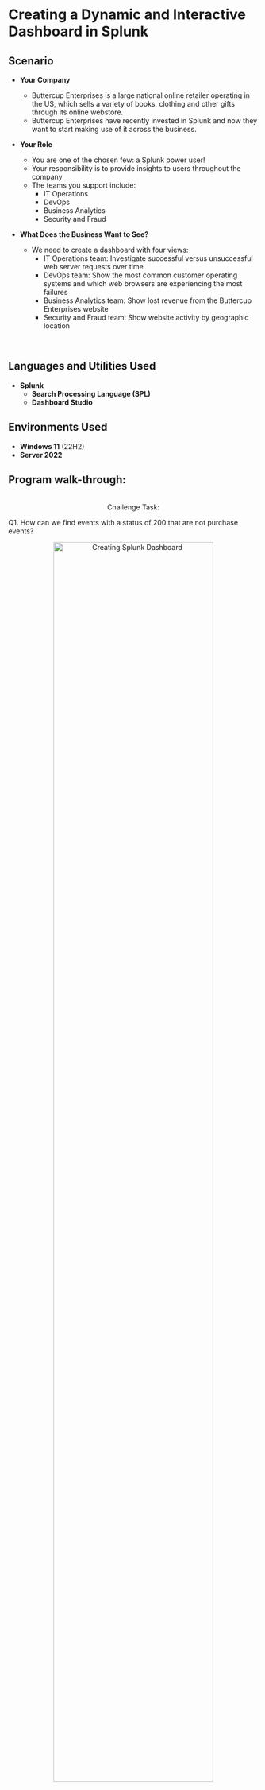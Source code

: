 <h1>Creating a Dynamic and Interactive Dashboard in Splunk</h1>

<h2>Scenario</h2>

- <b>Your Company</b>
  - Buttercup Enterprises is a large national online retailer operating in the US, which sells a variety of books, clothing and other gifts through its online webstore.
  - Buttercup Enterprises have recently invested in Splunk and now they want to start making use of it across the business.

- <b>Your Role</b>
  - You are one of the chosen few: a Splunk power user!
  - Your responsibility is to provide insights to users throughout the company
  - The teams you support include:
    - IT Operations
    - DevOps
    - Business Analytics
    - Security and Fraud

- <b>What Does the Business Want to See?</b>
  - We need to create a dashboard with four views:
    - IT Operations team: Investigate successful versus unsuccessful web server requests over time
    - DevOps team: Show the most common customer operating systems and which web browsers are experiencing the most failures
    - Business Analytics team: Show lost revenue from the Buttercup Enterprises website
    - Security and Fraud team: Show website activity by geographic location
      
<br />

<h2>Languages and Utilities Used</h2>

- <b>Splunk</b> 
  - <b>Search Processing Language (SPL)</b>
  - <b>Dashboard Studio</b> 

<h2>Environments Used </h2>

- <b>Windows 11</b> (22H2)
- <b>Server 2022</b>

<h2>Program walk-through:</h2>

<p align="center">
<br />
Challenge Task:  <br/>
<p>Q1. How can we find events with a status of 200 that are not purchase events?
</p>

<p align="center">
<img src="https://i.imgur.com/E7wbVvg.png" height="80%" width="80%" alt="Creating Splunk Dashboard"/>
<p align="center"> 
<br />
  
<p>Q2. How can we find events where someone had an error when trying to either add an item or remove an item from their cart? (Hint: A HTTP status code of 200 means the transaction was successful. A code of 400 or higher usually means that a failure occurred.)
</p>
 
<p>To find customers from countries outside of the United States, the following command can be used <b>index=main sourcetype=access_combined | iplocation clientip | | search Country!="United States" | geostats count by City</b>. 
</p>



<p align="center">
Web Server Status Codes Over Time: <br/>
<img src="https://i.imgur.com/yHcV2Dn.png" height="80%" width="80%" alt="Creating Splunk Dashboard"/>
<p align="center"> 

<p>I used the following search <b>index=main sourcetype=access_combined</b> to search the main index for all web server events and specified a timeframe over the last 60 minutes. In the search results, I selected the status field and filtered by Top Values by Time. My new search was then automatically updated to <b>index=main sourcetype=access_combined | timechart count by status limit=10</b> and allowed me to create my data visualization for these results. 
</p>
<br />

<br />
<br />
<p align="center">
Most Popular Operating Systmes: <br/>
<img src="https://i.imgur.com/RTEodWE.png" height="80%" width="80%" alt="Creating Splunk Dashboard"/>
<p align="center"> 
  
<p>I used the following search <b>index=main sourcetype=access_combined | top limit=20 platform</b> after extracting a field based on the operating system name and labeling it as platform. Then I added  <b>showperc=f</b> in order to remove the pecent column from my table to allow for a cleaner view in the dashboard.
</p>

<p align="center">
Web Browsers with Most Failures: <br/>
<img src="https://i.imgur.com/OZstsnI.png" height="80%" width="80%" alt="Creating Splunk Dashboard"/>
<p align="center"> 
  
<p>To report failures by web browser, I created the following filter <b>index=main sourcetype=access_combined status>=400</b> since status codes of 400 or greater indicate an error. Then I selected User Agent and Top Values by Time, and my new search was automatically updated to <b>index=main sourcetype=access_combined status>=400 | timechart count by useragent limit=10</b>.
</p>
<p>In order to keep a clean dashboard, I reduced the limit to 5 and added a filter removing browsers with a value of other, resulting in the updated search <b>index=main sourcetype=access_combined status>=400 | timechart count by useragent limit=5 useother=f</b>.
  
</p>

<br />

<p align="center">
<br />
Lost Revenue:  <br/>
<img src="https://i.imgur.com/APZuASl.png" height="80%" width="80%" alt="Creating Splunk Dashboard"/>
<p align="center"> 

<p>I used the lookup command to extract product information from a csv file in the following search <b>index=main sourcetype=access_combined action=purchase | lookup product_codes.csv product_id</b>. In order to filter out failed purchase attempts, I updated to search to <b>index=main sourcetype=access_combined action=purchase status>=400 | lookup product_codes.csv product_id</b>. Finally, I added a sum function and timechart command to calculate the total number of failed purchases over the last 60 minutes, which was executed using the following search <b>index=main sourcetype=access_combined action=purchase status>=400 | lookup product_codes.csv product_id | timechart sum(product_price)</b>.
</p>

<br />

<p align="center">
<br />
Customer Locations:  <br/>
<img src="https://i.imgur.com/gIb1t6x.png" height="80%" width="80%" alt="Creating Splunk Dashboard"/>
<p align="center"> 

<p>I created a cluster map using the following search <b>index=main sourcetype=access_combined | iplocation clientip | geostats count by City</b> in order to see all website traffic origins, where the iplocation and geostats commands were used to count the events by City. 
</p> 

<p align="center">
<br />
Challenge Task:  <br/>
<p>The map we’ve generated shows customers from all countries, but since Buttercup Enterprises is a US-based company, the Security team may only be interested in seeing customers who are NOT located in the US.</p>

<p>Q1. How would you update your search to remove events coming from “United States” from your map?
</p>
 
<p>To find customers from countries outside of the United States, the following command can be used <b>index=main sourcetype=access_combined | iplocation clientip | | search Country!="United States" | geostats count by City</b>. 
</p>

<p align="center">
<img src="https://i.imgur.com/KxpDPcU.png" height="80%" width="80%" alt="Creating Splunk Dashboard"/>
<p align="center"> 


<br />

<p align="center">
<br />
Full Buttercup Enterprises Dashboard Over Last 60 Minutes:  <br/>
<img src="https://i.imgur.com/MlSQRTf.png" height="80%" width="80%" alt="Creating Splunk Dashboard"/>
<p align="center"> 

<p>To demonstrate the dynamic dashboard, I have provided captures of information over different timeframes, as well as in light and dark mode.
</p>  
<br />
<br />

<p align="center">
<br />
Full Buttercup Enterprises Dashboard Over Last 24 Hours:  <br/>
<img src="https://i.imgur.com/SjgoCIN.png" height="80%" width="80%" alt="Creating Splunk Dashboard"/>
<p align="center"> 

<p align="center">
<br />
Dashboard in Dark Mode:  <br/>
<img src="https://i.imgur.com/zfdQUf4.png" height="80%" width="80%" alt="Creating Splunk Dashboard"/>
<p align="center"> 

<p align="center"> 
Summary:  <br/>
<p>Used the ls -l command and ls -a command to check the details of a directory and its files, including hidden files. Used the chmod command (e.g. chmod o-w project_k.txt) to remove file permissions for restricted files and used the ls-l command to confirm that changes were successful. Used the chmod command (e.g. chmod u=r,g=r .project_x.txt) to change file permissions on a hidden file and used the command ls -la to confirm the changes. Used the chmod command to change directory permissions (e.g. chmod g-x drafts) and confirmed the changes using the ls -l command.
</p>

<br />
 
</p>

<!--
 ```diff
- text in red
+ text in green
! text in orange
# text in gray
@@ text in purple (and bold)@@
```
--!>

